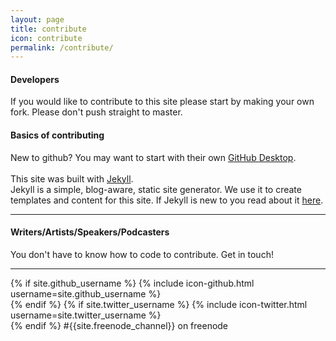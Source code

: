 ```yaml
---
layout: page
title: contribute
icon: contribute
permalink: /contribute/
---
```

<div class="col-xs-12 col-sm-8">
  <h4>Developers</h4>
  <p>
  If you would like to contribute to this site please start by making your own fork. Please don't push straight to master.
  </p>
  <p>
  <h4>Basics of contributing</h4>
  New to github? You may want to start with their own <a href="https://help.github.com/desktop/guides/getting-started/" target="_blank">GitHub Desktop</a>.<br/>
  <br/>
  This site was built with <a href="https://jekyllrb.com/" target="_blanl">Jekyll</a>.<br/>
  Jekyll is a simple, blog-aware, static site generator. We use it to create templates and content for this site. If Jekyll is new to you read about it <a href="http://jekyllrb.com/" target="_blank">here</a>.
<br/>
  </p>
  <hr/>
  <h4>Writers/Artists/Speakers/Podcasters</h4>
  <p>
  You don't have to know how to code to contribute. Get in touch!
  </p>
  <hr/>
</div>

<div class="col-xs-12 col-sm-4">
  {% if site.github_username %}
    {% include icon-github.html username=site.github_username %}<br/>
  {% endif %}
  {% if site.twitter_username %}
    {% include icon-twitter.html username=site.twitter_username %}<br/>
  {% endif %}
  <span class="glyphicon glyphicon-comment" title="Freenode IRC"></span> #{{site.freenode_channel}} on freenode<br/>
</div>
